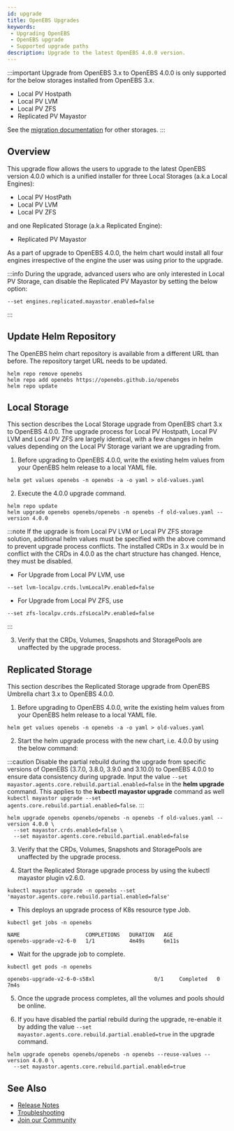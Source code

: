 ```yaml
---
id: upgrade
title: OpenEBS Upgrades
keywords:
 - Upgrading OpenEBS
 - OpenEBS upgrade
 - Supported upgrade paths
description: Upgrade to the latest OpenEBS 4.0.0 version.
---
```


:::important
Upgrade from OpenEBS 3.x to OpenEBS 4.0.0 is only supported for the below storages installed from OpenEBS 3.x.

- Local PV Hostpath
- Local PV LVM
- Local PV ZFS
- Replicated PV Mayastor

See the [migration documentation](../user-guides/data-migration/migration-overview.md) for other storages.
:::

## Overview

This upgrade flow allows the users to upgrade to the latest OpenEBS version 4.0.0 which is a unified installer for three Local Storages (a.k.a Local Engines):
- Local PV HostPath
- Local PV LVM 
- Local PV ZFS 

and one Replicated Storage (a.k.a Replicated Engine):
- Replicated PV Mayastor

As a part of upgrade to OpenEBS 4.0.0, the helm chart would install all four engines irrespective of the engine the user was using prior to the upgrade. 

:::info
During the upgrade, advanced users who are only interested in Local PV Storage, can disable the Replicated PV Mayastor by setting the below option:

```
--set engines.replicated.mayastor.enabled=false
```
:::

## Update Helm Repository

The OpenEBS helm chart repository is available from a different URL than before. The repository target URL needs to be updated.

```
helm repo remove openebs
helm repo add openebs https://openebs.github.io/openebs
helm repo update
```

## Local Storage

This section describes the Local Storage upgrade from OpenEBS chart 3.x to OpenEBS 4.0.0. The upgrade process for Local PV Hostpath, Local PV LVM and Local PV ZFS are largely identical, with a few changes in helm values depending on the Local PV Storage variant we are upgrading from.

1. Before upgrading to OpenEBS 4.0.0, write the existing helm values from your OpenEBS helm release to a local YAML file.

```
helm get values openebs -n openebs -a -o yaml > old-values.yaml 
```

2. Execute the 4.0.0 upgrade command. 

```
helm repo update
helm upgrade openebs openebs/openebs -n openebs -f old-values.yaml --version 4.0.0
```

:::note
If the upgrade is from Local PV LVM or Local PV ZFS storage solution, additional helm values must be specified with the above command to prevent upgrade process conflicts. The installed CRDs in 3.x would be in conflict with the CRDs in 4.0.0 as the chart structure has changed. Hence, they must be disabled.


- For Upgrade from Local PV LVM, use

```
--set lvm-localpv.crds.lvmLocalPv.enabled=false
```

- For Upgrade from Local PV ZFS, use

```
--set zfs-localpv.crds.zfsLocalPv.enabled=false
```
:::

3. Verify that the CRDs, Volumes, Snapshots and StoragePools are unaffected by the upgrade process.

## Replicated Storage

This section describes the Replicated Storage upgrade from OpenEBS Umbrella chart 3.x to OpenEBS 4.0.0.

1. Before upgrading to OpenEBS 4.0.0, write the existing helm values from your OpenEBS helm release to a local YAML file.

```
helm get values openebs -n openebs -a -o yaml > old-values.yaml 
```

2. Start the helm upgrade process with the new chart, i.e. 4.0.0 by using the below command:

:::caution
Disable the partial rebuild during the upgrade from specific versions of OpenEBS (3.7.0, 3.8.0, 3.9.0 and 3.10.0) to OpenEBS 4.0.0 to ensure data consistency during upgrade. Input the value `--set mayastor.agents.core.rebuild.partial.enabled=false` in the **helm upgrade** command.
This applies to the **kubectl mayastor upgrade** command as well `kubectl mayastor upgrade --set agents.core.rebuild.partial.enabled=false`.
:::

```
helm upgrade openebs openebs/openebs -n openebs -f old-values.yaml --version 4.0.0 \
  --set mayastor.crds.enabled=false \
  --set mayastor.agents.core.rebuild.partial.enabled=false
```

3. Verify that the CRDs, Volumes, Snapshots and StoragePools are unaffected by the upgrade process.

4. Start the Replicated Storage upgrade process by using the kubectl mayastor plugin v2.6.0.

```
kubectl mayastor upgrade -n openebs --set 'mayastor.agents.core.rebuild.partial.enabled=false'
```

- This deploys an upgrade process of K8s resource type Job.

```
kubectl get jobs -n openebs 

NAME                     COMPLETIONS   DURATION   AGE 
openebs-upgrade-v2-6-0   1/1           4m49s      6m11s
```

- Wait for the upgrade job to complete.

```
kubectl get pods -n openebs

openebs-upgrade-v2-6-0-s58xl                   0/1     Completed   0          7m4s
```

5. Once the upgrade process completes, all the volumes and pools should be online.

6. If you have disabled the partial rebuild during the upgrade, re-enable it by adding the value `--set mayastor.agents.core.rebuild.partial.enabled=true` in the upgrade command.

```
helm upgrade openebs openebs/openebs -n openebs --reuse-values --version 4.0.0 \
  --set mayastor.agents.core.rebuild.partial.enabled=true
```

## See Also

- [Release Notes](../releases.md)
- [Troubleshooting](../troubleshooting/troubleshooting-local-storage.md)
- [Join our Community](../community.md)
